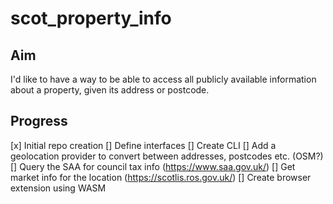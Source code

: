 # scot_property_info

## Aim

I'd like to have a way to be able to access all publicly available information about a property, given its address or postcode.

## Progress

[x] Initial repo creation
[] Define interfaces
[] Create CLI
[] Add a geolocation provider to convert between addresses, postcodes etc. (OSM?)
[] Query the SAA for council tax info (https://www.saa.gov.uk/)
[] Get market info for the location (https://scotlis.ros.gov.uk/)
[] Create browser extension using WASM

